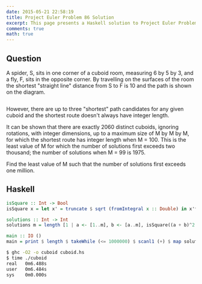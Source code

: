 ```yaml
---
date: 2015-05-21 22:58:19
title: Project Euler Problem 86 Solution
excerpt: This page presents a Haskell solution to Project Euler Problem 86.
comments: true
math: true
---
```



## Question

<p>A spider, S, sits in one corner of a cuboid room, measuring 6 by 5 by 3, and a fly, F, sits in the opposite corner. By travelling on the surfaces of the room the shortest &quot;straight line&quot; distance from S to F is 10 and the path is shown on the diagram.</p>
<div style="text-align:center;">
<img src="http://projecteuler.net/project/images/p086.gif" alt="" /><br />
</div>
<p>However, there are up to three &quot;shortest&quot; path candidates for any given cuboid and the shortest route doesn't always have integer length.</p>
<p>It can be shown that there are exactly 2060 distinct cuboids, ignoring rotations, with integer dimensions, up to a maximum size of M by M by M, for which the shortest route has integer length when M = 100. This is the least value of M for which the number of solutions first exceeds two thousand; the number of solutions when M = 99 is 1975.</p>
<p>Find the least value of M such that the number of solutions first exceeds one million.</p>






## Haskell

```haskell
isSquare :: Int -> Bool
isSquare x = let x' = truncate $ sqrt (fromIntegral x :: Double) in x'*x' == x

solutions :: Int -> Int
solutions m = length [1 | a <- [1..m], b <- [a..m], isSquare((a + b)^2 + m^2)]

main :: IO ()
main = print $ length $ takeWhile (<= 1000000) $ scanl1 (+) $ map solutions [0..]
```


```bash
$ ghc -O2 -o cuboid cuboid.hs
$ time ./cuboid
real   0m6.488s
user   0m6.484s
sys    0m0.000s
```


